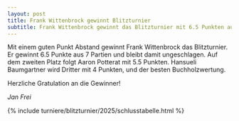 ```yaml
---
layout: post
title: Frank Wittenbrock gewinnt Blitzturnier
subtitle: Frank Wittenbrock gewinnt das Blitzturnier mit 6.5 Punkten aus 7 Partien vor Aaron Potterat und Hansueli Baumgartner.
---
```


Mit einem guten Punkt Abstand gewinnt Frank Wittenbrock das Blitzturnier. Er gewinnt 6.5 Punkte aus 7 Partien und bleibt
damit ungeschlagen. Auf dem zweiten Platz folgt Aaron Potterat mit 5.5 Punkten. Hansueli Baumgartner wird Dritter mit 4
Punkten, und der besten Buchholzwertung.

Herzliche Gratulation an die Gewinner!

_Jan Frei_

{% include turniere/blitzturnier/2025/schlusstabelle.html %}

